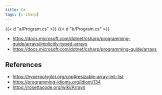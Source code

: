 ```yaml
---
title: C#
tags: [c-sharp]
---
```


{{< d "a/Program.cs" >}}
{{< d "b/Program.cs" >}}

- <https://docs.microsoft.com/dotnet/csharp/programming-guide/arrays/implicitly-typed-arrays>
- <https://docs.microsoft.com/dotnet/csharp/programming-guide/arrays>

## References

- <https://hyperpolyglot.org/cpp#resizable-array-init-list>
- <https://programming-idioms.org/idiom/134>
- <https://rosettacode.org/wiki/Arrays>
